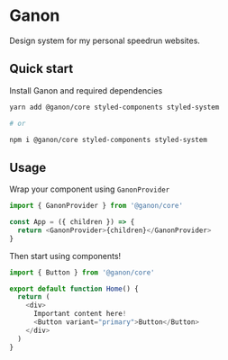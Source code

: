 # Ganon

Design system for my personal speedrun websites.

## Quick start

Install Ganon and required dependencies
```sh
yarn add @ganon/core styled-components styled-system

# or

npm i @ganon/core styled-components styled-system
```

## Usage

Wrap your component using `GanonProvider`

```js
import { GanonProvider } from '@ganon/core'

const App = ({ children }) => {
  return <GanonProvider>{children}</GanonProvider>
}
```

Then start using components!

```js
import { Button } from '@ganon/core'

export default function Home() {
  return (
    <div>
      Important content here!
      <Button variant="primary">Button</Button>
    </div>
  )
}
```
